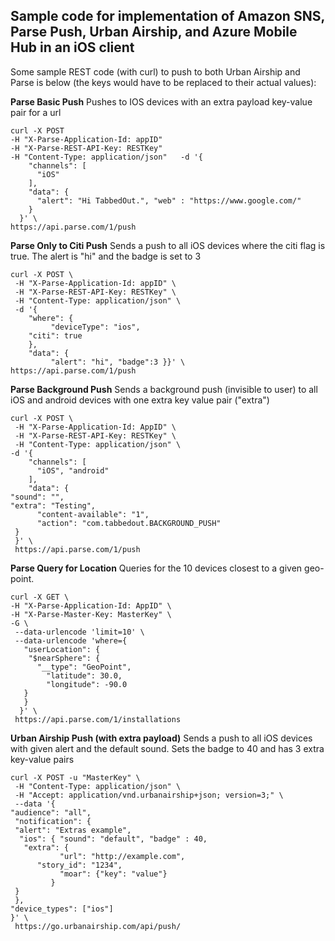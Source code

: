 Sample code for implementation of Amazon SNS, Parse Push, Urban Airship, and Azure Mobile Hub in an iOS client
-----------------

Some sample REST code (with curl) to push to both Urban Airship and Parse is below (the keys would have to be replaced to their actual values):


**Parse Basic Push** 
Pushes to IOS devices with an extra payload key-value pair for a url

	curl -X POST   
	-H "X-Parse-Application-Id: appID"   
	-H "X-Parse-REST-API-Key: RESTKey"   
	-H "Content-Type: application/json"   -d '{
        "channels": [
          "iOS"
        ],
        "data": {
          "alert": "Hi TabbedOut.", "web" : "https://www.google.com/"
        }
      }' \
 	https://api.parse.com/1/push

**Parse Only to Citi Push** 
Sends a push to all iOS devices where the citi flag is true. The alert is "hi" and the badge is set to 3

	curl -X POST \
	 -H "X-Parse-Application-Id: appID" \
	 -H "X-Parse-REST-API-Key: RESTKey" \
	 -H "Content-Type: application/json" \
	 -d '{
        "where": {
        	 "deviceType": "ios", 
		"citi": true
        },
        "data": {
             "alert": "hi", "badge":3 }}' \
  	https://api.parse.com/1/push

**Parse Background Push**
Sends a background push (invisible to user) to all iOS and android devices with one extra key value pair ("extra")

	curl -X POST \
	 -H "X-Parse-Application-Id: AppID" \
	 -H "X-Parse-REST-API-Key: RESTKey" \
	 -H "Content-Type: application/json" \
  	-d '{
        "channels": [
          "iOS", "android"
        ],
        "data": {
	"sound": "",
	"extra": "Testing",
          "content-available": "1", 
          "action": "com.tabbedout.BACKGROUND_PUSH"
	 }
	 }' \
	 https://api.parse.com/1/push

**Parse Query for Location**
Queries for the 10 devices closest to a given geo-point. 

	curl -X GET \
  	-H "X-Parse-Application-Id: AppID" \
  	-H "X-Parse-Master-Key: MasterKey" \
 	-G \
	 --data-urlencode 'limit=10' \
	 --data-urlencode 'where={
       "userLocation": {
	    "$nearSphere": {
	      "__type": "GeoPoint",
	        "latitude": 30.0,
	        "longitude": -90.0
	   }
	   }
	  }' \
	 https://api.parse.com/1/installations

**Urban Airship Push (with extra payload)** 
Sends a push to all iOS devices with given alert and the default sound. Sets the badge to 40 and has 3 extra key-value pairs

	curl -X POST -u "MasterKey" \
	 -H "Content-Type: application/json" \
	 -H "Accept: application/vnd.urbanairship+json; version=3;" \
	 --data '{
  	"audience": "all",
	 "notification": {
	 "alert": "Extras example",
	  "ios": { "sound": "default", "badge" : 40,
	   "extra": {
        	   "url": "http://example.com",
	      "story_id": "1234",
        	   "moar": {"key": "value"}
        	 }
	 }
	 },
   	"device_types": ["ios"]
	}' \
	 https://go.urbanairship.com/api/push/
